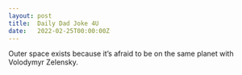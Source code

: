 ```yaml
---
layout: post
title:  Daily Dad Joke 4U
date:   2022-02-25T00:00:00Z
---
```

Outer space exists because it’s afraid to be on the same planet with Volodymyr Zelensky.
